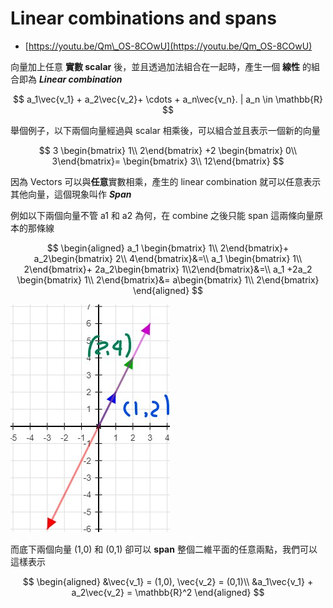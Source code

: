 # Linear combinations and spans

* [https://youtu.be/Qm\_OS-8COwU](https://youtu.be/Qm_OS-8COwU)

向量加上任意 **實數 scalar** 後，並且透過加法組合在一起時，產生一個 **線性** 的組合即為 _**Linear combination**_

$$
a_1\vec{v_1} + a_2\vec{v_2}+ \cdots + a_n\vec{v_n}. | a_n \in \mathbb{R}
$$

舉個例子，以下兩個向量經過與 scalar 相乘後，可以組合並且表示一個新的向量

$$
3 \begin{bmatrix} 1\\ 2\end{bmatrix}
+2 \begin{bmatrix} 0\\ 3\end{bmatrix}=
\begin{bmatrix} 3\\ 12\end{bmatrix}
$$

因為 Vectors 可以與**任意**實數相乘，產生的 linear combination 就可以任意表示其他向量，這個現象叫作 _**Span**_

例如以下兩個向量不管 a1 和 a2 為何，在 combine 之後只能 span 這兩條向量原本的那條線

$$
\begin{aligned}
a_1 \begin{bmatrix} 1\\ 2\end{bmatrix}+
a_2\begin{bmatrix} 2\\ 4\end{bmatrix}&=\\
a_1 \begin{bmatrix} 1\\ 2\end{bmatrix}+
2a_2\begin{bmatrix} 1\\2\end{bmatrix}&=\\
a_1 +2a_2 \begin{bmatrix} 1\\ 2\end{bmatrix}&=
a\begin{bmatrix} 1\\ 2\end{bmatrix}
\end{aligned}
$$

![](../../.gitbook/assets/linear_combination1%20%281%29.jpg)

而底下兩個向量 \(1,0\) 和 \(0,1\) 卻可以 **span** 整個二維平面的任意兩點，我們可以這樣表示

$$
\begin{aligned}
&\vec{v_1} = (1,0), \vec{v_2} = (0,1)\\
&a_1\vec{v_1} + a_2\vec{v_2} = \mathbb{R}^2
\end{aligned}
$$

